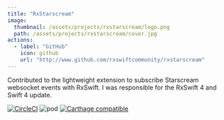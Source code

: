```yaml
---
title: "RxStarscream"
image: 
  thumbnail: /assets/projects/rxstarscream/logo.png
  path: /assets/projects/rxstarscream/cover.jpg
actions:
  - label: "GitHub"
    icon: github
    url: "http://www.github.com/rxswiftcommunity/rxstarscream"
---
```


Contributed to the lightweight extension to subscribe Starscream websocket events with RxSwift. I was responsible for the RxSwift 4 and Swift 4 update.

[![CircleCI](https://img.shields.io/circleci/project/github/RxSwiftCommunity/RxStarscream/master.svg)](https://circleci.com/gh/RxSwiftCommunity/RxStarscream/tree/master)
![pod](https://img.shields.io/cocoapods/v/RxStarscream.svg)
[![Carthage compatible](https://img.shields.io/badge/Carthage-compatible-4BC51D.svg?style=flat)](https://github.com/Carthage/Carthage)
